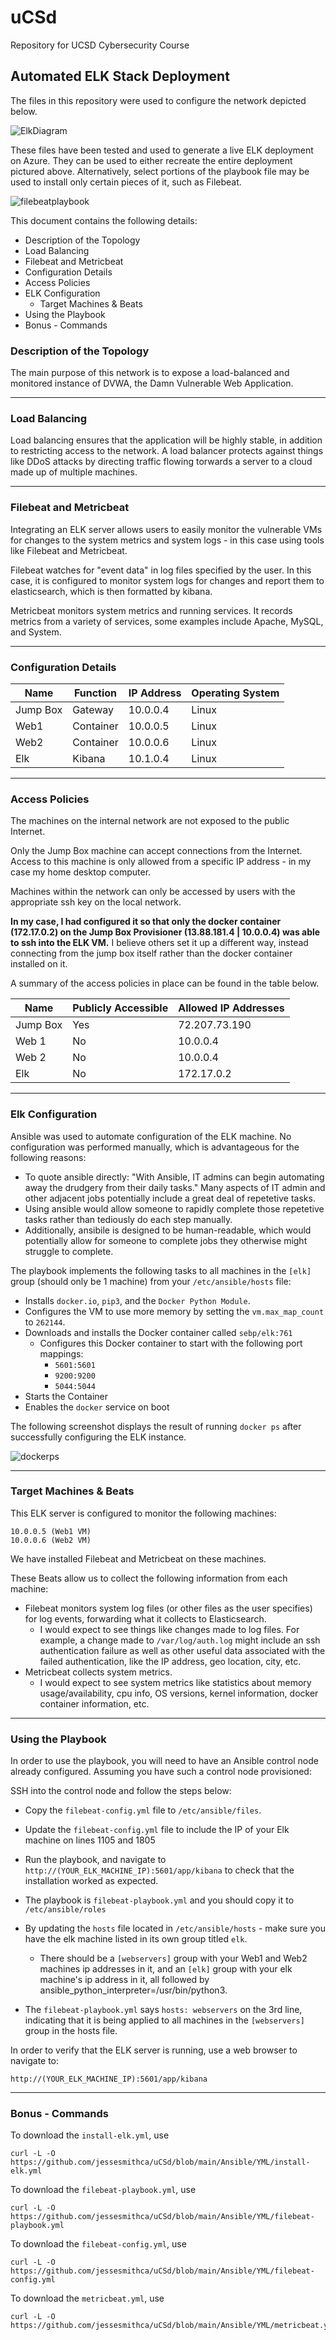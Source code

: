 # uCSd
Repository for UCSD Cybersecurity Course

## Automated ELK Stack Deployment

The files in this repository were used to configure the network depicted below.

![ElkDiagram](https://raw.githubusercontent.com/jessesmithca/uCSd/main/Diagrams/ElkDiagram.png)

These files have been tested and used to generate a live ELK deployment on Azure. They can be used to either recreate the entire deployment pictured above. Alternatively, select portions of the playbook file may be used to install only certain pieces of it, such as Filebeat.

![filebeatplaybook](https://raw.githubusercontent.com/jessesmithca/uCSd/main/Ansible/Images/filebeat_playbook_yml.png)

This document contains the following details:
* Description of the Topology
* Load Balancing
* Filebeat and Metricbeat
* Configuration Details
* Access Policies
* ELK Configuration
  * Target Machines & Beats
* Using the Playbook
* Bonus - Commands


### Description of the Topology

The main purpose of this network is to expose a load-balanced and monitored instance of DVWA, the Damn Vulnerable Web Application.

----
### Load Balancing

Load balancing ensures that the application will be highly stable, in addition to restricting access to the network. A load balancer protects against things like DDoS attacks by directing traffic flowing torwards a server to a cloud made up of multiple machines.

----
### Filebeat and Metricbeat

Integrating an ELK server allows users to easily monitor the vulnerable VMs for changes to the system metrics and system logs - in this case using tools like Filebeat and Metricbeat.

Filebeat watches for "event data" in log files specified by the user. In this case, it is configured to monitor system logs for changes and report them to elasticsearch, which is then formatted by kibana.
 
Metricbeat monitors system metrics and running services. It records metrics from a variety of services, some examples include Apache, MySQL, and System.

----

### Configuration Details

| Name     | Function | IP Address | Operating System |
|----------|----------|------------|------------------|
| Jump Box | Gateway  | 10.0.0.4   | Linux            |
| Web1     | Container| 10.0.0.5   | Linux            |
| Web2     | Container| 10.0.0.6   | Linux            |
| Elk      | Kibana   | 10.1.0.4   | Linux            |

----

### Access Policies

The machines on the internal network are not exposed to the public Internet. 

Only the Jump Box machine can accept connections from the Internet. Access to this machine is only allowed from a specific IP address - in my case my home desktop computer.

Machines within the network can only be accessed by users with the appropriate ssh key on the local network.

**In my case, I had configured it so that only the docker container (172.17.0.2) on the Jump Box Provisioner (13.88.181.4 | 10.0.0.4) was able to ssh into the ELK VM.** I believe others set it up a different way, instead connecting from the jump box itself rather than the docker container installed on it.

A summary of the access policies in place can be found in the table below.

| Name     | Publicly Accessible | Allowed IP Addresses |
|----------|---------------------|----------------------|
| Jump Box | Yes                 |    72.207.73.190     |
| Web 1    | No                  |    10.0.0.4          |
| Web 2    | No                  |    10.0.0.4          |
| Elk      | No                  |    172.17.0.2        |

----

### Elk Configuration

Ansible was used to automate configuration of the ELK machine. No configuration was performed manually, which is advantageous for the following reasons:

* To quote ansible directly: "With Ansible, IT admins can begin automating away the drudgery from their daily tasks." Many aspects of IT admin and other adjacent jobs potentially include a great deal of repetetive tasks. 
* Using ansible would allow someone to rapidly complete those repetetive tasks rather than tediously do each step manually.
* Additionally, ansibile is designed to be human-readable, which would potentially allow for someone to complete jobs they otherwise might struggle to complete.

The playbook implements the following tasks to all machines in the `[elk]` group (should only be 1 machine) from your `/etc/ansible/hosts` file:
* Installs `docker.io`, `pip3`, and the `Docker Python Module`.
* Configures the VM to use more memory by setting the `vm.max_map_count` to `262144`.
* Downloads and installs the Docker container called `sebp/elk:761`
  * Configures this Docker container to start with the following port mappings:
    * `5601:5601`
    * `9200:9200`
    * `5044:5044`
* Starts the Container 
* Enables the `docker` service on boot

The following screenshot displays the result of running `docker ps` after successfully configuring the ELK instance.

![dockerps](https://raw.githubusercontent.com/jessesmithca/uCSd/main/Ansible/Images/elk_docker_ps.png)

----

### Target Machines & Beats
This ELK server is configured to monitor the following machines:

	10.0.0.5 (Web1 VM)
	10.0.0.6 (Web2 VM)

We have installed Filebeat and Metricbeat on these machines.

These Beats allow us to collect the following information from each machine:
* Filebeat monitors system log files (or other files as the user specifies) for log events, forwarding what it collects to Elasticsearch.
  * I would expect to see things like changes made to log files. For example, a change made to `/var/log/auth.log` might include an ssh authentication failure as well as other useful data associated with the failed authentication, like the IP address, geo location, city, etc.
* Metricbeat collects system metrics.
  * I would expect to see system metrics like statistics about memory usage/availability, cpu info, OS versions, kernel information, docker container information, etc.

----

### Using the Playbook
In order to use the playbook, you will need to have an Ansible control node already configured. Assuming you have such a control node provisioned: 

SSH into the control node and follow the steps below:
* Copy the `filebeat-config.yml` file to `/etc/ansible/files`.
* Update the `filebeat-config.yml` file to include the IP of your Elk machine on lines 1105 and 1805
* Run the playbook, and navigate to `http://(YOUR_ELK_MACHINE_IP):5601/app/kibana` to check that the installation worked as expected.



* The playbook is `filebeat-playbook.yml` and you should copy it to `/etc/ansible/roles`
* By updating the `hosts` file located in `/etc/ansible/hosts` - make sure you have the elk machine listed in its own group titled `elk`. 
  * There should be a `[webservers]` group with your Web1 and Web2 machines ip addresses in it, and an `[elk]` group with your elk machine's ip address in it, all followed by ansible_python_interpreter=/usr/bin/python3.

* The `filebeat-playbook.yml` says `hosts: webservers` on the 3rd line, indicating that it is being applied to all machines in the `[webservers]` group in the hosts file.

In order to verify that the ELK server is running, use a web browser to navigate to:
		
	http://(YOUR_ELK_MACHINE_IP):5601/app/kibana

----

### Bonus - Commands

To download the `install-elk.yml`, use 
	
	curl -L -O https://github.com/jessesmithca/uCSd/blob/main/Ansible/YML/install-elk.yml

To download the `filebeat-playbook.yml`, use 
		
	curl -L -O https://github.com/jessesmithca/uCSd/blob/main/Ansible/YML/filebeat-playbook.yml
		
To download the `filebeat-config.yml`, use
		
	curl -L -O https://github.com/jessesmithca/uCSd/blob/main/Ansible/YML/filebeat-config.yml
		
To download the `metricbeat.yml`, use

	curl -L -O https://github.com/jessesmithca/uCSd/blob/main/Ansible/YML/metricbeat.yml
